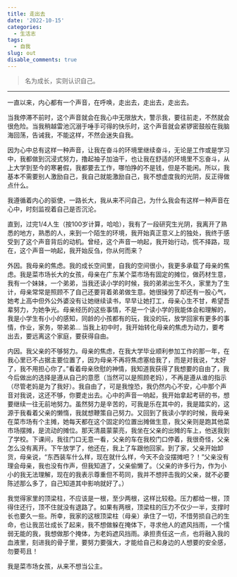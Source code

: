```yaml
---
title: 走出去
date: '2022-10-15'
categories:
  - 生活志
tags:
  - 自我
slug: out
disable_comments: true
---
```

> 名为成长，实则认识自己。
---

一直以来，内心都有一个声音，在呼唤，走出去，走出去，走出去。

当我停滞不前时，这个声音就会在我心中无限放大，警示我，要往前走，不然就会很危险。当我稍越雷池沉溺于唾手可得的快乐时，这个声音就会紧锣密鼓般在我脑海回荡，告诫我，不能这样，不然会迷失自我。

因为心中总有这样一种声音，让我在奋斗的环境里继续奋斗，无论是工作或是学习中，我都做到沉浸式努力，撸起袖子加油干，也让我在舒适的环境里不忘奋斗，从上大学到至今的寒暑假，我都要去工作，哪怕挣的不是钱，但是不能闲。所以，我基本不需要别人激励自己，我自己就能激励自己，我不想虚度我的光阴，反正得做点什么。

我遵循着内心的驱使，一路长大，我从来不问自己，为什么我会有这样一种声音在心中，时刻监视着自己是否沉沦。

直到，过完1/4人生（按100岁计算，哈哈），我有了一段研究生光阴，我离开了熟悉的地方，熟悉的人，来到一个陌生的环境，我开始真正意义上的独处，我终于感受到了这个声音背后的动机。曾经，这个声音一响起，我开始行动，慌不择路，现在，这个声音一响起，我开始反刍，你从何而来？

外因。我母亲的焦虑。我的成长空间里，自我的空间很小，我更多承载了母亲的焦虑。我是菜市场长大的女孩，母亲在广东某个菜市场有固定的摊位，做药材生意，我有一个妹妹，一个弟弟，当我还读小学的时候，我的弟弟出生不久，家里为了生计，母亲常常是照顾不了自己还要背着弟弟做生意。她很操劳了却还有一股心气，她考上高中但外公外婆没有让她继续读书，早早让她打工，母亲心生不甘，希望吾辈努力，为她争光。母亲经历的这些事情，不是一个读小学的我能体会和理解的，我是小学生有小小的感知，同龄的小孩都有的玩，我没的玩，放学回家有更多的事情，作业，家务，带弟弟... 当我上初中时，我开始转化母亲的焦虑为动力，要考出去，要远离这个家庭，要获得自由。

内因。我父亲的不够努力。母亲的焦虑，在我大学毕业顺利参加工作的那一年，在我心里已不占据主要位置了，因为母亲不再将焦虑塞给我了，而是对我说，“太好了，我不用担心你了。”看着母亲欣慰的神情，我知道我获得了我想要的自由了，我今后做出的选择是遵从自己的意愿（当然可以是照顾老妈），不再是遵从谁的指示（尽管老妈是为了我好）。我自由了，可是我惶恐，我仍然内心不安，心中那个声音对我说，这还不够，你要走出去。心中的声音一响起，我开始拿起考研的书，想要继续一往无前地努力。虽然努力是辛苦的，可我是乐在其中的，我是踏实的，这源于我看着父亲的懒惰，我就想鞭策自己努力。又回到了我读小学的时候，我母亲在菜市场有个主摊，她每天都在这个固定的位置出摊做生意，我父亲则是跑其他菜市场摆摊，是流动的摊位。那天清晨蒙蒙亮，我坐在父亲的出摊的车上，他送我到了学校。下课间，我往门口无意一看，父亲的车在我校门口停着，我很奇怪，父亲怎么没有离开。下午放学了，他还在，我上了车跟他回家。到了家，父亲开始卸货，母亲说，“东西装车什么样，现在就什么样，今天不会没摆摊吧？！”父亲没有理会母亲，我也没有作声，但我知道了，父亲偷懒了。（父亲的许多行为，作为小小的我无法理解，现在的我表示尊重但不苟同，我并不想抨击我的父亲，就不必要陈述那么多了，自己知道其中影响就好了。）

我觉得家里的顶梁柱，不应该是一根，至少两根，这样比较稳。压力都给一根，顶得住还行，顶不住就没有退路了。如果有两根，顶梁柱的压力不仅少一半，支撑时长也要久一些。所幸，我家的这根顶梁柱（母亲）承住了一切，不惜劳损自己的生命，也让我茁壮成长了起来，我不想做躲在掩体下，寻求他人的遮风挡雨，一个懦弱无能的我，我想做那个掩体，为老妈遮风挡雨。承担责任这一点，也将融入我的血液里，刻进我的骨子里，要努力要强大，才能给自己和身边的人想要的安全感，勿要苟且！

我是菜市场女孩，从来不想当公主。

